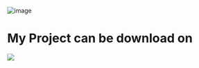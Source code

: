 ![image](https://user-images.githubusercontent.com/125941391/232180039-85bad00c-95f2-4287-a68c-5320c49d9083.png)


# My Project can be download on

[![](https://raw.githubusercontent.com/modrinth/art/main/Branding/Badge/badge-dark__184x72.png)](https://modrinth.com/user/MidnightTale)
